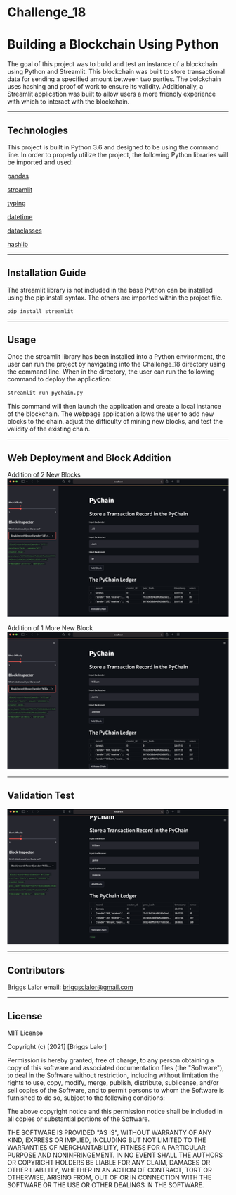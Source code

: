 # Challenge_18
# Building a Blockchain Using Python

The goal of this project was to build and test an instance of a blockchain using Python and Streamlit. This blockchain was built to store transactional data for sending a specified amount between two parties. The bolckchain uses hashing and proof of work to ensure its validity. Additionally, a Streamlit application was built to allow users a more friendly experience with which to interact with the blockchain. 

---

## Technologies

This project is built in Python 3.6 and designed to be using the command line. In order to properly utilize the project, the following Python libraries will be imported and used:

   [pandas](https://pandas.pydata.org/docs/)

   [streamlit](https://docs.streamlit.io/)

   [typing](https://docs.python.org/3/library/typing.html)
   
   [datetime](https://docs.python.org/3/library/datetime.html)
   
   [dataclasses](https://docs.python.org/3/library/dataclasses.html)
   
   [hashlib](https://docs.python.org/3/library/hashlib.html)


---

## Installation Guide

The streamlit library is not included in the base Python can be installed using the pip install syntax. The others are imported within the project file. 

```python
pip install streamlit
```


---

## Usage

Once the streamlit library has been installed into a Python environment, the user can run the project by navigating into the Challenge_18 directory using the command line. When in the directory, the user can run the following command to deploy the application: 

```python
streamlit run pychain.py
```

This command will then launch the application and create a local instance of the blockchain. The webpage application allows the user to add new blocks to the chain, adjust the difficulty of mining new blocks, and test the validity of the existing chain. 

---

## Web Deployment and Block Addition 

Addition of 2 New Blocks
![Addition of 2 Blocks](Images/test_1.png)

Addition of 1 More New Block
![Addition of 3 Blocks](Images/test_2.png)

---

## Validation Test

![Validation Test](Images/validation.png)


---

## Contributors

Briggs Lalor
email: briggsclalor@gmail.com

---

## License

MIT License

Copyright (c) [2021] [Briggs Lalor]

Permission is hereby granted, free of charge, to any person obtaining a copy
of this software and associated documentation files (the "Software"), to deal
in the Software without restriction, including without limitation the rights
to use, copy, modify, merge, publish, distribute, sublicense, and/or sell
copies of the Software, and to permit persons to whom the Software is
furnished to do so, subject to the following conditions:

The above copyright notice and this permission notice shall be included in all
copies or substantial portions of the Software.

THE SOFTWARE IS PROVIDED "AS IS", WITHOUT WARRANTY OF ANY KIND, EXPRESS OR
IMPLIED, INCLUDING BUT NOT LIMITED TO THE WARRANTIES OF MERCHANTABILITY,
FITNESS FOR A PARTICULAR PURPOSE AND NONINFRINGEMENT. IN NO EVENT SHALL THE
AUTHORS OR COPYRIGHT HOLDERS BE LIABLE FOR ANY CLAIM, DAMAGES OR OTHER
LIABILITY, WHETHER IN AN ACTION OF CONTRACT, TORT OR OTHERWISE, ARISING FROM,
OUT OF OR IN CONNECTION WITH THE SOFTWARE OR THE USE OR OTHER DEALINGS IN THE
SOFTWARE.
